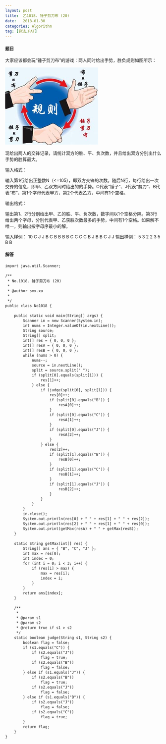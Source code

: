 ```yaml
---
layout: post
title:  乙1018. 锤子剪刀布 (20)
date:   2018-01-30
categories: Algorithm
tag: [算法,PAT]
---
```

 

#### 题目 ####

大家应该都会玩“锤子剪刀布”的游戏：两人同时给出手势，胜负规则如图所示：

![图示](../res/img/7r_muvaqb4myb9.jpg)

现给出两人的交锋记录，请统计双方的胜、平、负次数，并且给出双方分别出什么手势的胜算最大。

输入格式：

输入第1行给出正整数N（<=105），即双方交锋的次数。随后N行，每行给出一次交锋的信息，即甲、乙双方同时给出的的手势。C代表“锤子”、J代表“剪刀”、B代表“布”，第1个字母代表甲方，第2个代表乙方，中间有1个空格。

输出格式：

输出第1、2行分别给出甲、乙的胜、平、负次数，数字间以1个空格分隔。第3行给出两个字母，分别代表甲、乙获胜次数最多的手势，中间有1个空格。如果解不唯一，则输出按字母序最小的解。

输入样例：
	10
	C J
	J B
	C B
	B B
	B C
	C C
	C B
	J B
	B C
	J J
输出样例：
	5 3 2
	2 3 5
	B B

#### 解答 ####
	
	import java.util.Scanner;
	
	/**
	 * No.1018. 锤子剪刀布 (20)
	 * 
	 * @author sxx.xu
	 *
	 */
	public class No1018 {
	
		public static void main(String[] args) {
			Scanner in = new Scanner(System.in);
			int nums = Integer.valueOf(in.nextLine());
			String source;
			String[] split;
			int[] res = { 0, 0, 0 };
			int[] resA = { 0, 0, 0 };
			int[] resB = { 0, 0, 0 };
			while (nums > 0) {
				nums--;
				source = in.nextLine();
				split = source.split(" ");
				if (split[0].equals(split[1])) {
					res[1]++;
				} else {
					if (judge(split[0], split[1])) {
						res[0]++;
						if (split[0].equals("B")) {
							resA[0]++;
						}
						if (split[0].equals("C")) {
							resA[1]++;
						}
						if (split[0].equals("J")) {
							resA[2]++;
						}
					} else {
						res[2]++;
						if (split[1].equals("B")) {
							resB[0]++;
						}
						if (split[1].equals("C")) {
							resB[1]++;
						}
						if (split[1].equals("J")) {
							resB[2]++;
						}
					}
				}
			}
			in.close();
			System.out.println(res[0] + " " + res[1] + " " + res[2]);
			System.out.println(res[2] + " " + res[1] + " " + res[0]);
			System.out.print(getMax(resA) + " " + getMax(resB));
		}
	
		static String getMax(int[] res) {
			String[] ans = { "B", "C", "J" };
			int max = res[0];
			int index = 0;
			for (int i = 0; i < 3; i++) {
				if (res[i] > max) {
					max = res[i];
					index = i;
				}
			}
			return ans[index];
		}
	
		/**
		 * 
		 * @param s1
		 * @param s2
		 * @return true if s1 > s2
		 */
		static boolean judge(String s1, String s2) {
			boolean flag = false;
			if (s1.equals("C")) {
				if (s2.equals("J"))
					flag = true;
				if (s2.equals("B"))
					flag = false;
			} else if (s1.equals("J")) {
				if (s2.equals("B"))
					flag = true;
				if (s2.equals("J"))
					flag = false;
			} else if (s1.equals("B")) {
				if (s2.equals("J"))
					flag = false;
				if (s2.equals("C"))
					flag = true;
			}
			return flag;
		}
	}


 


